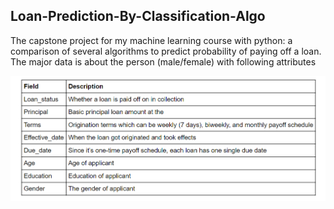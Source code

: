 ## Loan-Prediction-By-Classification-Algo

The capstone project for my machine learning course with python: a comparison of several algorithms to predict probability of paying off a loan.
The major data is about the person (male/female) with following attributes

![see image](https://github.com/fahadmhd/Loan-Prediction-By-Classification-Algo/blob/main/loadDS.png?raw=true)
